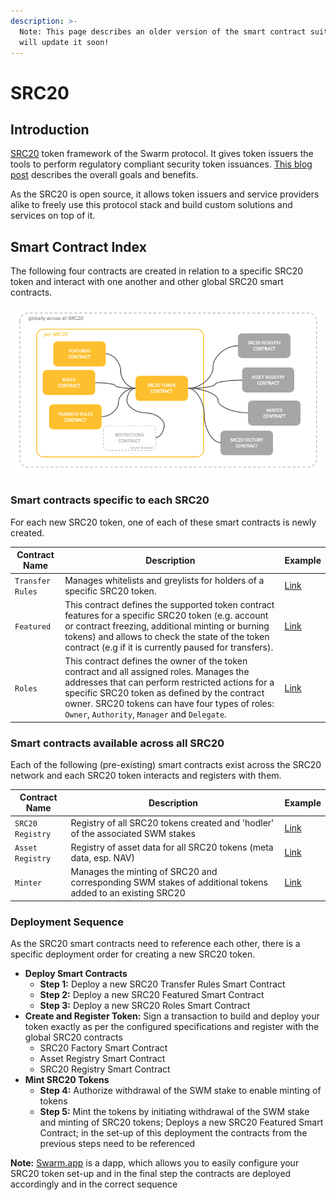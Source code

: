 ```yaml
---
description: >-
  Note: This page describes an older version of the smart contract suite. We
  will update it soon!
---
```


# SRC20

## Introduction

[SRC20](https://www.swarm.fund/src20) token framework of the Swarm protocol. It gives token issuers the tools to perform regulatory compliant security token issuances. [This blog post](https://medium.com/swarmfund/smart-contracts-upgrade-bd0da3b736ea) describes the overall goals and benefits.

As the SRC20 is open source, it allows token issuers and service providers alike to freely use this protocol stack and build custom solutions and services on top of it.

## Smart Contract Index

The following four contracts are created in relation to a specific SRC20 token and interact with one another and other global SRC20 smart contracts.

![](../../.gitbook/assets/src20-overview.png)

### Smart contracts specific to each SRC20

For each new SRC20 token, one of each of these smart contracts is newly created.

| Contract Name    | Description                                                                                                                                                                                                                                                                                     | Example                                                                                      |
| ---------------- | ----------------------------------------------------------------------------------------------------------------------------------------------------------------------------------------------------------------------------------------------------------------------------------------------- | -------------------------------------------------------------------------------------------- |
| `Transfer Rules` | Manages whitelists and greylists for holders of a specific SRC20 token.                                                                                                                                                                                                                         | [Link](https://ropsten.etherscan.io/address/0xad872227FBCEE4271a2F89C4c9B7df0cc86E0e71#code) |
| `Featured`       | This contract defines the supported token contract features for a specific SRC20 token (e.g. account or contract freezing, additional minting or burning tokens) and allows to check the state of the token contract (e.g if it is currently paused for transfers).                             | [Link](https://ropsten.etherscan.io/address/0x31830850853A9fa8cb7CC7Fbf5bD5f807B8B5B8e#code) |
| `Roles`          | This contract defines the owner of the token contract and all assigned roles. Manages the addresses that can perform restricted actions for a specific SRC20 token as defined by the contract owner. SRC20 tokens can have four types of roles: `Owner`, `Authority`, `Manager` and `Delegate`. | [Link](https://ropsten.etherscan.io/address/0x32da71b47888a8c900761dff4fecd37c2e2da654#code) |

### Smart contracts available across all SRC20

Each of the following (pre-existing) smart contracts exist across the SRC20 network and each SRC20 token interacts and registers with them.

| Contract Name    | Description                                                                                               | Example                                                                                      |
| ---------------- | --------------------------------------------------------------------------------------------------------- | -------------------------------------------------------------------------------------------- |
| `SRC20 Registry` | Registry of all SRC20 tokens created and 'hodler' of the associated SWM stakes                            | [Link](https://ropsten.etherscan.io/address/0xf37fdada55b07838cb865d9f2a9d449109eb9521#code) |
| `Asset Registry` | Registry of asset data for all SRC20 tokens (meta data, esp. NAV)                                         | [Link](https://ropsten.etherscan.io/address/0x54f9b26edc46bd4beaf70ab2771b7ec178241932#code) |
| `Minter`         | Manages the minting of SRC20 and corresponding SWM stakes of additional tokens added to an existing SRC20 | [Link](https://ropsten.etherscan.io/address/0xe0e57388e696c4db04643147070532111b21b8e8#code) |

### Deployment Sequence

As the SRC20 smart contracts need to reference each other, there is a specific deployment order for creating a new SRC20 token.

* **Deploy Smart Contracts**
  * **Step 1:** Deploy a new SRC20 Transfer Rules Smart Contract
  * **Step 2:** Deploy a new SRC20 Featured Smart Contract
  * **Step 3:** Deploy a new SRC20 Roles Smart Contract
* **Create and Register Token:** Sign a transaction to build and deploy your token exactly as per the configured specifications and register with the global SRC20 contracts
  * SRC20 Factory Smart Contract
  * Asset Registry Smart Contract&#x20;
  * SRC20 Registry Smart Contract
* **Mint SRC20 Tokens**
  * **Step 4:** Authorize withdrawal of the SWM stake to enable minting of tokens
  * **Step 5:** Mint the tokens by initiating withdrawal of the SWM stake and minting of SRC20 tokens; Deploys a new SRC20 Featured Smart Contract; in the set-up of this deployment the contracts from the previous steps need to be referenced&#x20;

**Note:** [Swarm.app](https://swarm.app) is a dapp, which allows you to easily configure your SRC20 token set-up and in the final step the contracts are deployed accordingly and in the correct sequence
